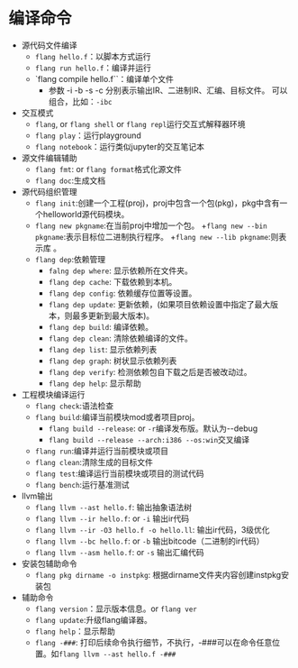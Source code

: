 # 编译命令

+ 源代码文件编译
    - `flang hello.f`：以脚本方式运行
    - `flang run hello.f`：编译并运行
    - `flang compile hello.f``：编译单个文件
        + 参数 -i -b -s -c 分别表示输出IR、二进制IR、汇编、目标文件。
        可以组合，比如：`-ibc`
+ 交互模式
    - `flang`, or `flang shell` or `flang repl`运行交互式解释器环境
    - `flang play`：运行playground
    - `flang notebook`：运行类似jupyter的交互笔记本
+ 源文件编辑辅助
    - `flang fmt`: or `flang format`格式化源文件
    - `flang doc`:生成文档
+ 源代码组织管理
    - `flang init`:创建一个工程(proj)，proj中包含一个包(pkg)，pkg中含有一个helloworld源代码模块。
    - `flang new pkgname`:在当前proj中增加一个包。
        +`flang new --bin pkgname`:表示目标位二进制执行程序。
        +`flang new --lib pkgname`:则表示库 。
    - `flang dep`:依赖管理
        + `falng dep where`: 显示依赖所在文件夹。
        + `flang dep cache`: 下载依赖到本机。
        + `flang dep config`: 依赖缓存位置等设置。
        + `flang dep update`: 更新依赖，(如果项目依赖设置中指定了最大版本，则最多更新到最大版本)。
        + `flang dep build`: 编译依赖。
        + `flang dep clean`: 清除依赖编译的文件。
        + `flang dep list`: 显示依赖列表
        + `flang dep graph`: 树状显示依赖列表
        + `flang dep verify`: 检测依赖包自下载之后是否被改动过。
        + `flang dep help`: 显示帮助
+ 工程模块编译运行
    - `flang check`:语法检查
    - `flang build`:编译当前模块mod或者项目proj。
        + `flang build --release`: or `-r`编译发布版。默认为--debug
        + `flang build --release --arch:i386 --os:win`交叉编译
    - `flang run`:编译并运行当前模块或项目
    - `flang clean`:清除生成的目标文件
    - `flang test`:编译运行当前模块或项目的测试代码
    - `flang bench`:运行基准测试
+ llvm输出
	- `flang llvm --ast hello.f`:  输出抽象语法树
	- `flang llvm --ir hello.f`: or `-i` 输出ir代码
	- `flang llvm --ir -O3 hello.f -o hello.ll`: 输出ir代码，3级优化
	- `flang llvm --bc hello.f`: or `-b` 输出bitcode（二进制的ir代码）
	- `flang llvm --asm hello.f`: or `-s` 输出汇编代码
+ 安装包辅助命令
    - `flang pkg dirname -o instpkg`: 根据dirname文件夹内容创建instpkg安装包
+ 辅助命令
    - `flang version`：显示版本信息。or `flang ver`
    - `flang update`:升级flang编译器。
    - `flang help`：显示帮助
	- `flang -###`: 打印后续命令执行细节，不执行，-###可以在命令任意位置。如`flang llvm --ast hello.f -###`